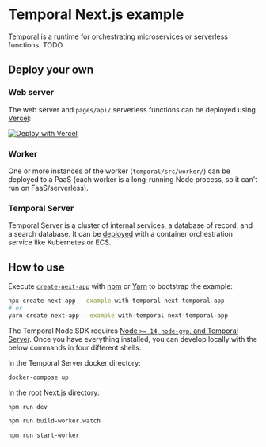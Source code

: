 # Temporal Next.js example

[Temporal](https://temporal.io/) is a runtime for orchestrating microservices or serverless functions. TODO

## Deploy your own

### Web server

The web server and `pages/api/` serverless functions can be deployed using [Vercel](https://vercel.com?utm_source=github&utm_medium=readme&utm_campaign=next-example):

[![Deploy with Vercel](https://vercel.com/button)](https://vercel.com/new/git/external?repository-url=https://github.com/vercel/next.js/tree/canary/examples/with-typescript&project-name=with-typescript&repository-name=with-typescript)

### Worker

One or more instances of the worker (`temporal/src/worker/`) can be deployed to a PaaS (each worker is a long-running Node process, so it can't run on FaaS/serverless).

### Temporal Server

Temporal Server is a cluster of internal services, a database of record, and a search database. It can be [deployed](https://docs.temporal.io/docs/server/production-deployment) with a container orchestration service like Kubernetes or ECS.

## How to use

Execute [`create-next-app`](https://github.com/vercel/next.js/tree/canary/packages/create-next-app) with [npm](https://docs.npmjs.com/cli/init) or [Yarn](https://yarnpkg.com/lang/en/docs/cli/create/) to bootstrap the example:

```bash
npx create-next-app --example with-temporal next-temporal-app
# or
yarn create next-app --example with-temporal next-temporal-app
```

The Temporal Node SDK requires [Node `>= 14`, `node-gyp`, and Temporal Server](https://docs.temporal.io/docs/node/getting-started#step-0-prerequisites). Once you have everything installed, you can develop locally with the below commands in four different shells:

In the Temporal Server docker directory:

```bash
docker-compose up
```

In the root Next.js directory:

```bash
npm run dev
```

```bash
npm run build-worker.watch
```

```bash
npm run start-worker
```
